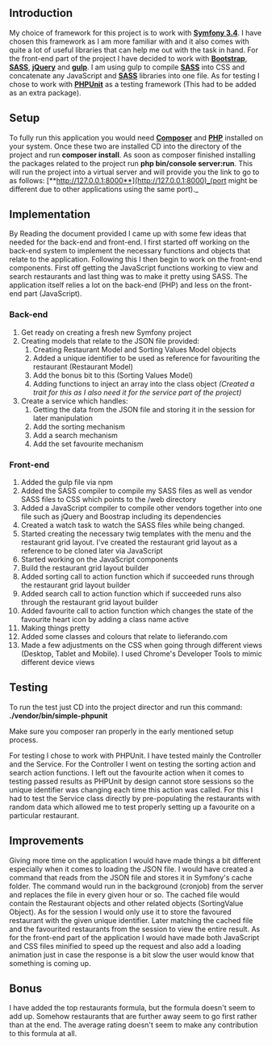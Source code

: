 ## Introduction

My choice of framework for this project is to work with [**Symfony 3.4**](https://symfony.com/doc/3.4/setup.html). I have chosen this framework as I am more familiar with and it also comes with quite a lot of useful libraries that can help me out with the task in hand. For the front-end part of the project I have decided to work with [**Bootstrap**](https://getbootstrap.com/docs/4.0/getting-started/introduction/), [**SASS**](https://sass-lang.com/), [**jQuery**](https://jquery.com/) and [**gulp**](https://gulpjs.com/). I am using gulp to compile [**SASS**](https://sass-lang.com/) into CSS and concatenate any JavaScript and [**SASS**](https://sass-lang.com/) libraries into one file. As for testing I chose to work with [**PHPUnit**](https://github.com/sebastianbergmann/phpunit) as a testing framework (This had to be added as an extra package).

## Setup

To fully run this application you would need [**Composer**](https://github.com/composer/composer) and [**PHP**](http://php.net/manual/en/migration70.new-features.php) installed on your system. Once these two are installed CD into the directory of the project and run **composer install**. As soon as composer finished installing the packages related to the project run **php bin/console server:run**. This will run the project into a virtual server and will provide you the link to go to as follows: [**http://127.0.0.1:8000**](http://127.0.0.1:8000)_(port might be different due to other applications using the same port)._

## Implementation

By Reading the document provided I came up with some few ideas that needed for the back-end and front-end. I first started off working on the back-end system to implement the necessary functions and objects that relate to the application. Following this I then begin to work on the front-end components. First off getting the JavaScript functions working to view and search restaurants and last thing was to make it pretty using SASS. The application itself relies a lot on the back-end (PHP) and less on the front-end part (JavaScript).

### Back-end

1. Get ready on creating a fresh new Symfony project
2. Creating models that relate to the JSON file provided:
    1. Creating Restaurant Model and Sorting Values Model objects
    2. Added a unique identifier to be used as reference for favouriting the restaurant (Restaurant Model)
    3. Add the bonus bit to this (Sorting Values Model)
    4. Adding functions to inject an array into the class object _(Created a trait for this as I also need it for the service part of the project)_
3. Create a service which handles:
    1. Getting the data from the JSON file and storing it in the session for later manipulation
    2. Add the sorting mechanism
    3. Add a search mechanism
    4. Add the set favourite mechanism

### Front-end

1. Added the gulp file via npm
  1. Added the SASS compiler to compile my SASS files as well as vendor SASS files to CSS which points to the /web directory
  2.  Added a JavaScript compiler to compile other vendors together into one file such as jQuery and Boostrap including its dependencies
  3. Created a watch task to watch the SASS files while being changed.
2. Started creating the necessary twig templates with the menu and the restaurant grid layout. I&#39;ve created the restaurant grid layout as a reference to be cloned later via JavaScript
3. Started working on the JavaScript components
  1. Build the restaurant grid layout builder
  2. Added sorting call to action function which if succeeded runs through the restaurant grid layout builder
  3. Added search call to action function which if succeeded runs also through the restaurant grid layout builder
  4. Added favourite call to action function which changes the state of the favourite heart icon by adding a class name active
4. Making things pretty
  1. Added some classes and colours that relate to lieferando.com
  2. Made a few adjustments on the CSS when going through different views (Desktop, Tablet and Mobile). I used Chrome&#39;s Developer Tools to mimic different device views

## Testing

To run the test just CD into the project director and run this command: **./vendor/bin/simple-phpunit**

Make sure you composer ran properly in the early mentioned setup process.

For testing I chose to work with PHPUnit. I have tested mainly the Controller and the Service. For the Controller I went on testing the sorting action and search action functions. I left out the favourite action when it comes to testing passed results as PHPUnit by design cannot store sessions so the unique identifier was changing each time this action was called. For this I had to test the Service class directly by pre-populating the restaurants with random data which allowed me to test properly setting up a favourite on a particular restaurant.

## Improvements

Giving more time on the application I would have made things a bit different especially when it comes to loading the JSON file. I would have created a command that reads from the JSON file and stores it in Symfony&#39;s cache folder. The command would run in the background (cronjob) from the server and replaces the file in every given hour or so. The cached file would contain the Restaurant objects and other related objects (SortingValue Object). As for the session I would only use it to store the favoured restaurant with the given unique identifier. Later matching the cached file and the favourited restaurants from the session to view the entire result. As for the front-end part of the application I would have made both JavaScript and CSS files minified to speed up the request and also add a loading animation just in case the response is a bit slow the user would know that something is coming up.

## Bonus

I have added the top restaurants formula, but the formula doesn&#39;t seem to add up. Somehow restaurants that are further away seem to go first rather than at the end. The average rating doesn&#39;t seem to make any contribution to this formula at all.
